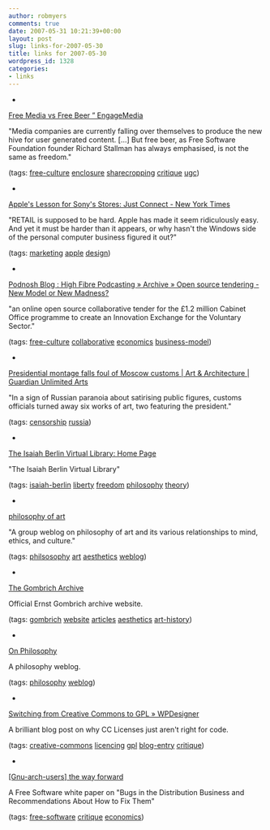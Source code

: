 ```yaml
---
author: robmyers
comments: true
date: 2007-05-31 10:21:39+00:00
layout: post
slug: links-for-2007-05-30
title: links for 2007-05-30
wordpress_id: 1328
categories:
- links
---
```


  

  *   


[Free Media vs Free Beer ” EngageMedia](http://www.engagemedia.org/Members/andrewl/news/freebeer/)

  


"Media companies are currently falling over themselves to produce the new hive for user generated content. [...] But free beer, as Free Software Foundation founder Richard Stallman has always emphasised, is not the same as freedom."

  


(tags: [free-culture](http://del.icio.us/robmyers/free-culture) [enclosure](http://del.icio.us/robmyers/enclosure) [sharecropping](http://del.icio.us/robmyers/sharecropping) [critique](http://del.icio.us/robmyers/critique) [ugc](http://del.icio.us/robmyers/ugc))

  

  

  *   


[Apple's Lesson for Sony's Stores: Just Connect - New York Times](http://www.nytimes.com/2007/05/27/business/yourmoney/27digi.html?_r=1&oref=slogin)

  


"RETAIL is supposed to be hard. Apple has made it seem ridiculously easy. And yet it must be harder than it appears, or why hasn't the Windows side of the personal computer business figured it out?"

  


(tags: [marketing](http://del.icio.us/robmyers/marketing) [apple](http://del.icio.us/robmyers/apple) [design](http://del.icio.us/robmyers/design))

  

  

  *   


[Podnosh Blog : High Fibre Podcasting » Archive » Open source tendering - New Model or New Madness?](http://www.podnosh.com/blog/2007/05/18/openinnovation/)

  


"an online open source collaborative tender for the £1.2 million Cabinet Office programme to create an Innovation Exchange for the Voluntary Sector."

  


(tags: [free-culture](http://del.icio.us/robmyers/free-culture) [collaborative](http://del.icio.us/robmyers/collaborative) [economics](http://del.icio.us/robmyers/economics) [business-model](http://del.icio.us/robmyers/business-model))

  

  

  *   


[Presidential montage falls foul of Moscow customs | Art & Architecture | Guardian Unlimited Arts](http://arts.guardian.co.uk/art/news/story/0,,2086700,00.html)

  


"In a sign of Russian paranoia about satirising public figures, customs officials turned away six works of art, two featuring the president."

  


(tags: [censorship](http://del.icio.us/robmyers/censorship) [russia](http://del.icio.us/robmyers/russia))

  

  

  *   


[The Isaiah Berlin Virtual Library: Home Page](http://berlin.wolf.ox.ac.uk/index.html)

  


"The Isaiah Berlin Virtual Library"

  


(tags: [isaiah-berlin](http://del.icio.us/robmyers/isaiah-berlin) [liberty](http://del.icio.us/robmyers/liberty) [freedom](http://del.icio.us/robmyers/freedom) [philosophy](http://del.icio.us/robmyers/philosophy) [theory](http://del.icio.us/robmyers/theory))

  

  

  *   


[philosophy of art](http://artmind.typepad.com/artphil/)

  


"A group weblog on philosophy of art and its various relationships to mind, ethics, and culture."

  


(tags: [philsosophy](http://del.icio.us/robmyers/philsosophy) [art](http://del.icio.us/robmyers/art) [aesthetics](http://del.icio.us/robmyers/aesthetics) [weblog](http://del.icio.us/robmyers/weblog))

  

  

  *   


[The Gombrich Archive](http://www.gombrich.co.uk/)

  


Official Ernst Gombrich archive website.

  


(tags: [gombrich](http://del.icio.us/robmyers/gombrich) [website](http://del.icio.us/robmyers/website) [articles](http://del.icio.us/robmyers/articles) [aesthetics](http://del.icio.us/robmyers/aesthetics) [art-history](http://del.icio.us/robmyers/art-history))

  

  

  *   


[On Philosophy](http://onphilosophy.wordpress.com/)

  


A philosophy weblog.

  


(tags: [philosophy](http://del.icio.us/robmyers/philosophy) [weblog](http://del.icio.us/robmyers/weblog))

  

  

  *   


[Switching from Creative Commons to GPL » WPDesigner](http://216.239.59.104/search?q=cache:god-vkv1v4wJ:www.wpdesigner.com/2007/04/10/switching-from-creative-commons-to-gpl/+http://www.wpdesigner.com/2007/04/10/switching-from-creative-commons-to-gpl/&hl=en&ct=clnk&cd=1&gl=uk)

  


A brilliant blog post on why CC Licenses just aren't right for code.

  


(tags: [creative-commons](http://del.icio.us/robmyers/creative-commons) [licencing](http://del.icio.us/robmyers/licencing) [gpl](http://del.icio.us/robmyers/gpl) [blog-entry](http://del.icio.us/robmyers/blog-entry) [critique](http://del.icio.us/robmyers/critique))

  

  

  *   


[[Gnu-arch-users] the way forward](http://lists.gnu.org/archive/html/gnu-arch-users/2005-09/msg00002.html)

  


A Free Software white paper on "Bugs in the Distribution Business and Recommendations About How to Fix Them"

  


(tags: [free-software](http://del.icio.us/robmyers/free-software) [critique](http://del.icio.us/robmyers/critique) [economics](http://del.icio.us/robmyers/economics))

  

  
  


